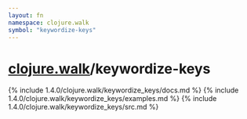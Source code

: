 ```yaml
---
layout: fn
namespace: clojure.walk
symbol: "keywordize-keys"
---
```


# [clojure.walk](../)/keywordize-keys

{% include 1.4.0/clojure.walk/keywordize_keys/docs.md %}
{% include 1.4.0/clojure.walk/keywordize_keys/examples.md %}
{% include 1.4.0/clojure.walk/keywordize_keys/src.md %}

